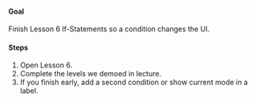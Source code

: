 #### Goal

Finish Lesson 6 If-Statements so a condition changes the UI.

#### Steps

1. Open Lesson 6.
2. Complete the levels we demoed in lecture.
3. If you finish early, add a second condition or show current mode in a label.
